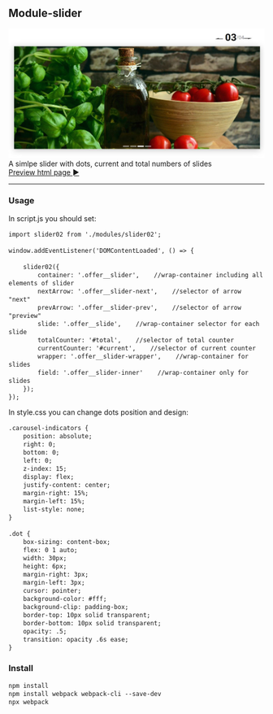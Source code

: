 ## Module-slider

![](https://github.com/PesukarhuTG/module-slider02/blob/master/img/preview.jpg)
A simlpe slider with dots, current and total numbers of slides<br>
[Preview html page ►](https://pesukarhutg.github.io/module-slider02/)
___________________________
### Usage

In script.js you should set:

    import slider02 from './modules/slider02';

    window.addEventListener('DOMContentLoaded', () => {

        slider02({
            container: '.offer__slider',    //wrap-container including all elements of slider
            nextArrow: '.offer__slider-next',    //selector of arrow "next"
            prevArrow: '.offer__slider-prev',    //selector of arrow "preview"
            slide: '.offer__slide',    //wrap-container selector for each slide
            totalCounter: '#total',    //selector of total counter
            currentCounter: '#current',    //selector of current counter
            wrapper: '.offer__slider-wrapper',    //wrap-container for slides
            field: '.offer__slider-inner'    //wrap-container only for slides
        });
    });


In style.css you can change dots position and design:

    .carousel-indicators {
        position: absolute;
        right: 0;
        bottom: 0;
        left: 0;
        z-index: 15;
        display: flex;
        justify-content: center;
        margin-right: 15%;
        margin-left: 15%;
        list-style: none;
    }

    .dot {
        box-sizing: content-box;
        flex: 0 1 auto;
        width: 30px;
        height: 6px;
        margin-right: 3px;
        margin-left: 3px;
        cursor: pointer;
        background-color: #fff;
        background-clip: padding-box;
        border-top: 10px solid transparent;
        border-bottom: 10px solid transparent;
        opacity: .5;
        transition: opacity .6s ease;
    }


### Install
    npm install
    npm install webpack webpack-cli --save-dev
    npx webpack
